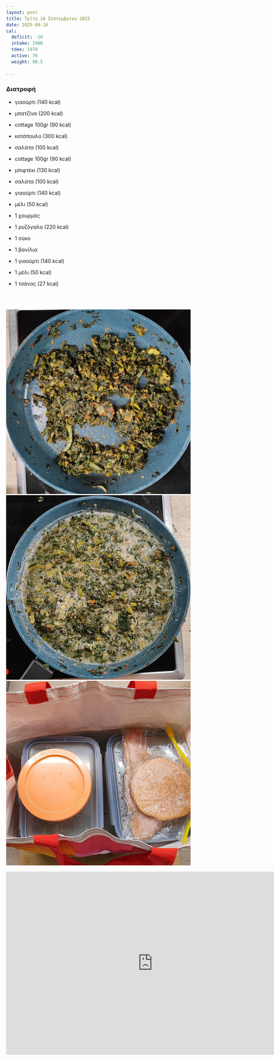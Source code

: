 ```yaml
---
layout: post
title: Τρίτη 16 Σεπτεμβρίου 2025
date: 2025-09-16
cal:
  deficit: -10
  intake: 1980
  tdee: 1970
  active: 70
  weight: 98.5

---
```

### Διατροφή

- γιαούρτι (140 kcal)
- μπατζίνα (200 kcal)

- cottage 100gr (90 kcal)
- κοτόπουλο (300 kcal)
- σαλάτα (100 kcal)

- cottage 100gr (90 kcal)
- μπιφτέκι (130 kcal)
- σαλάτα (100 kcal)

- γιαούρτι (140 kcal)
- μέλι (50 kcal)
- 1 χουρμάς 
- 1 ρυζόγαλο (220 kcal)

- 1 σύκο
- 1 βανίλια
- 1 γιαούρτι (140 kcal)
- 1 μέλι (50 kcal)
- 1 τσάνος (27 kcal)


<br>
<br>

![pic](/pics/2025-09-16/1.jpg)<br>
![pic](/pics/2025-09-16/2.jpg)<br>
![pic](/pics/2025-09-16/3.jpg)<br>



<iframe width="800" height="500" src="https://www.youtube.com/embed/_VdctHnJVGg" frameborder="0" allow="accelerometer; autoplay; clipboard-write; encrypted-media; gyroscope; picture-in-picture" allowfullscreen></iframe>







